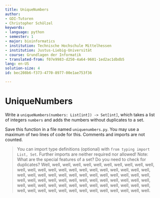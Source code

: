 ```yaml
---
title: UniqueNumbers
author:
- GDI-Tutoren
- Christopher Schölzel
keywords:
- language: python
- semester: 1
- major: bioinformatics
- institution: Technische Hochschule Mittelhessen
- institution: Justus-Liebig-Universität
- course: Grundlagen der Informatik
- translated-from: f07e9983-d250-4a64-9601-1ed2ac1dbdb5
lang: en-US
solution-size: 4
id: bec208b6-f373-4770-8977-00e1ae753f36

---
```

# UniqueNumbers

Write a `uniqueNumbers(numbers: List[int]) -> Set[int]`, which takes a list of integers `numbers` and adds the numbers without duplicates to a set.

Save this function in a file named `uniquenumbers.py`.
You may use a maximum of two lines of code for this. Comments and imports are not counted.

> You can import type definitions (optional) with `from typing import List, Set`. Further imports are neither required nor allowed!
> Note: What are the special features of a set? Do you need to check for duplicates? Well, well, well, well, well, well, well, well, well, well, well, well, well, well, well, well, well, well, well, well, well, well, well, well, well, well, well, well, well, well, well, well, well, well, well, well, well, well, well, well, well, well, well, well, well, well, well, well, well, well, well, well, well, well, well, well, well, well, well, well, well, well, well, well, well, well, well, well, well, well, well, well, well, well, well, well.